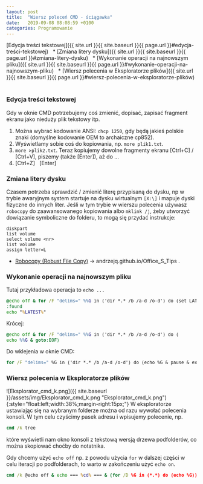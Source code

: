 ```yaml
---
layout: post
title:  "Wiersz poleceń CMD - ściągawka"
date:   2019-09-08 08:08:59 +0100
categories: Programowanie
---
```


[Edycja treści tekstowej]({{ site.url }}{{ site.baseurl }}{{ page.url }}#edycja-treści-tekstowej) &nbsp; *
[Zmiana litery dysku]({{ site.url }}{{ site.baseurl }}{{ page.url }}#zmiana-litery-dysku) &nbsp; *
[Wykonanie operacji na najnowszym pliku]({{ site.url }}{{ site.baseurl }}{{ page.url }}#wykonanie-operacji-na-najnowszym-pliku) &nbsp; * 
[Wiersz polecenia w Eksploratorze plików]({{ site.url }}{{ site.baseurl }}{{ page.url }}#wiersz-polecenia-w-eksploratorze-plików) &nbsp; 

### Edycja treści tekstowej

Gdy w oknie CMD potrzebujemy coś zmienić, dopisać, zapisać fragment ekranu jako nieduży plik tekstowy itp.
1. Można wybrać kodowanie ANSI: `chcp 1250`, gdy będą jakieś polskie znaki (domyślne kodowanie OEM to archaiczne cp852).
2. Wyświetlamy sobie coś do kopiowania, np. `more plik1.txt`.
3. `more >plik2.txt`. Teraz kopiujemy dowolne fragmenty ekranu [Ctrl+C] / [Ctrl+V], piszemy (także [Enter]), aż do ...
4. [Ctrl+Z] &nbsp; [Enter]


### Zmiana litery dysku

Czasem potrzeba sprawdzić / zmienić literę przypisaną do dysku, np w trybie awaryjnym system startuje na dysku wirtualnym `[X:\]` i mapuje dyski fizyczne do innych liter. Jeśli w tym trybie w wierszu polecenia używasz `robocopy` do zaawansowanego kopiowania albo `mklink /j`, żeby utworzyć dowiązanie symboliczne do folderu, to mogą się przydać instrukcje:
````
diskpart
list volume
select volume <nr>
list volume
assign letter=L
````
* [Robocopy (Robust File Copy)](https://andrzejq.github.io/Office_S_Tips/system/2020/02/20/Backup_dysku_SSD.html#6-robocopy-robust-file-copy) -> andrzejq.github.io/Office_S_Tips
.


### Wykonanie operacji na najnowszym pliku

Tutaj przykładowa operacja to `echo ...`

```` bat
@echo off & for /F "delims=" %%G in ('dir *.* /b /a-d /o-d') do (set LATEST=%%G & goto found)
:found
echo "%LATEST%"
````
Krócej:
```` bat
@echo off & for /F "delims=" %%G in ('dir *.* /b /a-d /o-d') do (
echo %%G & goto:EOF)
````

Do wklejenia w oknie CMD:

```` bat
for /F "delims=" %G in ('dir *.* /b /a-d /o-d') do (echo %G & pause & exit)
````

### Wiersz polecenia w Eksploratorze plików


![Eksplorator_cmd_k.png]({{ site.baseurl }}/assets/img/Eksplorator_cmd_k.png "Eksplorator_cmd_k.png"){:style="float:left;width:38%;margin-right:15px;"}
W eksploratorze ustawiając się na wybranym folderze można od razu wywołać polecenia konsoli. W tym celu czyścimy pasek adresu i wpisujemy polecenie, np. 
```` bat
cmd /k tree
````
które wyświetli nam okno konsoli z tekstową wersją drzewa podfolderów, co można skopiować choćby do notatnika.

Gdy chcemy użyć `echo off` np. z powodu użycia `for` w dalszej części w celu iteracji po podfolderach, to warto w zakończeniu użyć `echo on`.

```` bat
cmd /k @echo off & echo === %cd% === & (for /D %G in (*.*) do (echo %G)) & echo on
````

<style> pre code {font-size: smaller;} </style>
